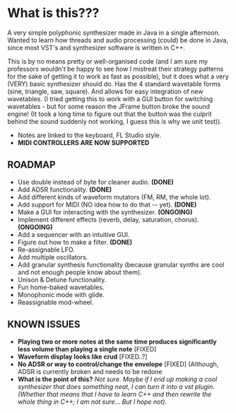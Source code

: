 # **What is this???**

A very simple polyphonic synthesizer made in Java in a single afternoon.
Wanted to learn how threads and audio processing (could) be done in Java, since most VST's and synthesizer software is written in C++.

This is by no means pretty or well-organised code (and I am sure my professors wouldn't be happy to see how I mistreat their strategy patterns for the sake of getting it to work as
fast as possible), but it does what a very (VERY) basic synthesizer should do. Has the 4 standard wavetable forms (sine, triangle, saw, square). And allows for easy integration of new wavetables. (I tried getting this to work with a GUI button for switching wavetables - but for some reason the JFrame button broke the sound engine! (It took a long time to figure out that the button was the culprit behind the sound suddenly not working, I guess this is why we unit test)).


* Notes are linked to the keyboard, FL Studio style.
* **MIDI CONTROLLERS ARE NOW SUPPORTED**

## ROADMAP
* Use double instead of byte for cleaner audio. **(DONE)**
* Add ADSR functionality. **(DONE)**
* Add different kinds of waveform mutators (FM, RM, the whole lot).
* Add support for MIDI (NO idea how to do that -- yet). **(DONE)**
* Make a GUI for interacting with the synthesizer. **(ONGOING)**
* Implement different effects (reverb, delay, saturation, chorus). **(ONGOING)**
* Add a sequencer with an intuitive GUI.
* Figure out how to make a filter. **(DONE)**
* Re-assignable LFO.
* Add multiple oscillators.
* Add granular synthesis functionality (because granular synths are cool and not enough people know about them).
* Unison & Detune functionality.
* Fun home-baked wavetables.
* Monophonic mode with glide.
* Reassignable mod-wheel.

## KNOWN ISSUES
* **Playing two or more notes at the same time produces significantly less volume than playing a single note**
[FIXED]
* **Waveform display looks like crud**
[FIXED..?]
* **No ADSR or way to control/change the envelope**
[FIXED] (Although, ADSR is currently broken and needs to be redone
* **What is the point of this?**
_Not sure. Maybe if I end up making a cool synthesizer that does something neat, I can turn it into a vst plugin. (Whether that means that I have to learn C++ and then rewrite the whole thing in C++; I am not sure... But I hope not)._


